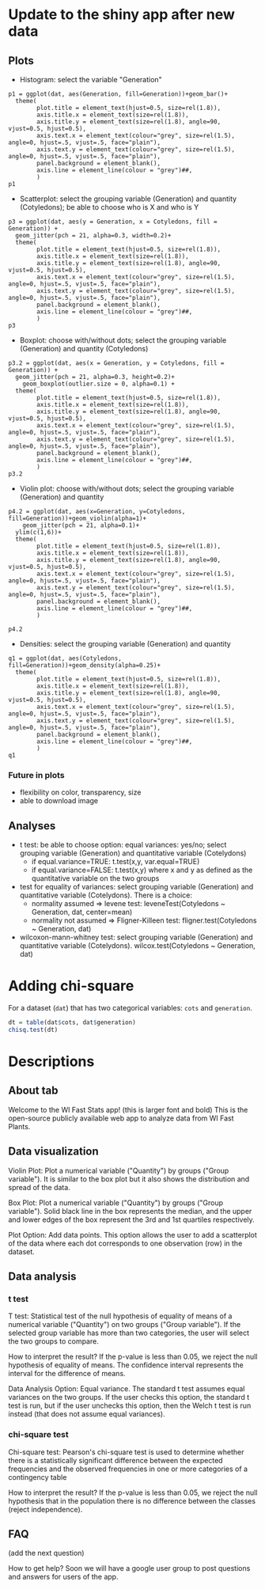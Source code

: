 # Update to the shiny app after new data

## Plots
- Histogram: select the variable "Generation"
```{r, echo=FALSE}
p1 = ggplot(dat, aes(Generation, fill=Generation))+geom_bar()+
  theme(
        plot.title = element_text(hjust=0.5, size=rel(1.8)),
        axis.title.x = element_text(size=rel(1.8)),
        axis.title.y = element_text(size=rel(1.8), angle=90, vjust=0.5, hjust=0.5),
        axis.text.x = element_text(colour="grey", size=rel(1.5), angle=0, hjust=.5, vjust=.5, face="plain"),
        axis.text.y = element_text(colour="grey", size=rel(1.5), angle=0, hjust=.5, vjust=.5, face="plain"),
        panel.background = element_blank(),
        axis.line = element_line(colour = "grey")##,
        )
p1
```
- Scatterplot: select the grouping variable (Generation) and quantity (Cotyledons); be able to choose who is X and who is Y
```{r, echo=FALSE}
p3 = ggplot(dat, aes(y = Generation, x = Cotyledons, fill = Generation)) +
  geom_jitter(pch = 21, alpha=0.3, width=0.2)+
  theme(
        plot.title = element_text(hjust=0.5, size=rel(1.8)),
        axis.title.x = element_text(size=rel(1.8)),
        axis.title.y = element_text(size=rel(1.8), angle=90, vjust=0.5, hjust=0.5),
        axis.text.x = element_text(colour="grey", size=rel(1.5), angle=0, hjust=.5, vjust=.5, face="plain"),
        axis.text.y = element_text(colour="grey", size=rel(1.5), angle=0, hjust=.5, vjust=.5, face="plain"),
        panel.background = element_blank(),
        axis.line = element_line(colour = "grey")##,
        )
p3
```
- Boxplot: choose with/without dots; select the grouping variable (Generation) and quantity (Cotyledons)
```{r, echo=FALSE}
p3.2 = ggplot(dat, aes(x = Generation, y = Cotyledons, fill = Generation)) +
  geom_jitter(pch = 21, alpha=0.3, height=0.2)+
    geom_boxplot(outlier.size = 0, alpha=0.1) +
  theme(
        plot.title = element_text(hjust=0.5, size=rel(1.8)),
        axis.title.x = element_text(size=rel(1.8)),
        axis.title.y = element_text(size=rel(1.8), angle=90, vjust=0.5, hjust=0.5),
        axis.text.x = element_text(colour="grey", size=rel(1.5), angle=0, hjust=.5, vjust=.5, face="plain"),
        axis.text.y = element_text(colour="grey", size=rel(1.5), angle=0, hjust=.5, vjust=.5, face="plain"),
        panel.background = element_blank(),
        axis.line = element_line(colour = "grey")##,
        )
p3.2
```
- Violin plot: choose with/without dots; select the grouping variable (Generation) and quantity 
```{r, echo=FALSE}
p4.2 = ggplot(dat, aes(x=Generation, y=Cotyledons, fill=Generation))+geom_violin(alpha=1)+
    geom_jitter(pch = 21, alpha=0.1)+
  ylim(c(1,6))+
  theme(
        plot.title = element_text(hjust=0.5, size=rel(1.8)),
        axis.title.x = element_text(size=rel(1.8)),
        axis.title.y = element_text(size=rel(1.8), angle=90, vjust=0.5, hjust=0.5),
        axis.text.x = element_text(colour="grey", size=rel(1.5), angle=0, hjust=.5, vjust=.5, face="plain"),
        axis.text.y = element_text(colour="grey", size=rel(1.5), angle=0, hjust=.5, vjust=.5, face="plain"),
        panel.background = element_blank(),
        axis.line = element_line(colour = "grey")##,
        )

p4.2
```
- Densities: select the grouping variable (Generation) and quantity 
```{r, echo=FALSE}
q1 = ggplot(dat, aes(Cotyledons, fill=Generation))+geom_density(alpha=0.25)+
  theme(
        plot.title = element_text(hjust=0.5, size=rel(1.8)),
        axis.title.x = element_text(size=rel(1.8)),
        axis.title.y = element_text(size=rel(1.8), angle=90, vjust=0.5, hjust=0.5),
        axis.text.x = element_text(colour="grey", size=rel(1.5), angle=0, hjust=.5, vjust=.5, face="plain"),
        axis.text.y = element_text(colour="grey", size=rel(1.5), angle=0, hjust=.5, vjust=.5, face="plain"),
        panel.background = element_blank(),
        axis.line = element_line(colour = "grey")##,
        )
q1
```

### Future in plots
- flexibility on color, transparency, size
- able to download image

## Analyses
- t test: be able to choose option: equal variances: yes/no; select grouping variable (Generation) and quantitative variable (Cotelydons)
    - if equal.variance=TRUE: t.test(x,y, var.equal=TRUE)
    - if equal.variance=FALSE: t.test(x,y)
    where x and y as defined as the quantitative variable on the two groups
- test for equality of variances: select grouping variable (Generation) and quantitative variable (Cotelydons). There is a choice:
    - normality assumed => levene test: leveneTest(Cotyledons ~ Generation, dat, center=mean)
    - normality not assumed => Fligner-Killeen test: fligner.test(Cotyledons ~ Generation, dat)
- wilcoxon-mann-whitney test: select grouping variable (Generation) and quantitative variable (Cotelydons). wilcox.test(Cotyledons ~ Generation, dat)


# Adding chi-square
For a dataset (`dat`) that has two categorical variables: `cots` and `generation`.
```r
dt = table(dat$cots, dat$generation)
chisq.test(dt)
```

# Descriptions

## About tab

Welcome to the WI Fast Stats app! (this is larger font and bold)
This is the open-source publicly available web app to analyze data from WI Fast Plants.

## Data visualization

Violin Plot: Plot a numerical variable ("Quantity") by groups ("Group variable"). It is similar to the box plot but it also shows the distribution and spread of the data.

Box Plot: Plot a numerical variable ("Quantity") by groups ("Group variable"). Solid black line in the box represents the median, and the upper and lower edges of the box represent the 3rd and 1st quartiles respectively.

Plot Option: Add data points. This option allows the user to add a scatterplot of the data where each dot corresponds to one observation (row) in the dataset.

## Data analysis

### t test
T test: Statistical test of the null hypothesis of equality of means of a numerical variable ("Quantity") on two groups ("Group variable"). If the selected group variable has more than two categories, the user will select the two groups to compare.

How to interpret the result? If the p-value is less than 0.05, we reject the null hypothesis of equality of means. The confidence interval represents the interval for the difference of means.

Data Analysis Option: Equal variance. The standard t test assumes equal variances on the two groups. If the user checks this option, the standard t test is run, but if the user unchecks this option, then the Welch t test is run instead (that does not assume equal variances).

### chi-square test

Chi-square test: Pearson's chi-square test is used to determine whether there is a statistically significant difference between the expected frequencies and the observed frequencies in one or more categories of a contingency table

How to interpret the result? If the p-value is less than 0.05, we reject the null hypothesis that in the population there is no difference between the classes (reject independence). 


## FAQ

(add the next question)

How to get help? 
Soon we will have a google user group to post questions and answers for users of the app.
